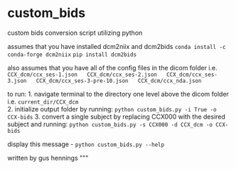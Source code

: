 # custom_bids
custom bids conversion script utilizing python

assumes that you have installed dcm2niix and dcm2bids
	`conda install -c conda-forge dcm2niix`
	`pip install dcm2bids`

also assumes that you have all of the config files in the dicom folder
	i.e. ```CCX_dcm/ccx_ses-1.json  
		 CCX_dcm/ccx_ses-2.json  
		 CCX_dcm/ccx_ses-3.json  
		 CCX_dcm/ccx_ses-3-pre-10.json  
		 CCX_dcm/ccx_nda.json```

to run:
	1. navigate terminal to the directory one level above the dicom folder  
		i.e. `current_dir/CCX_dcm` <br />
	2. initialize output folder by running:
		`python custom_bids.py -i True -o CCX-bids`
	3. convert a single subject by replacing CCX000 with the desired subject and running: 
		`python custom_bids.py -s CCX000 -d CCX_dcm -o CCX-bids`

display this message - `python custom_bids.py --help`

written by gus hennings
"""
